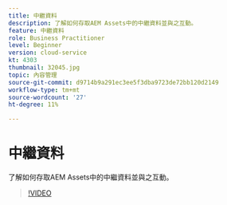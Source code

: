 ```yaml
---
title: 中繼資料
description: 了解如何存取AEM Assets中的中繼資料並與之互動。
feature: 中繼資料
role: Business Practitioner
level: Beginner
version: cloud-service
kt: 4303
thumbnail: 32045.jpg
topic: 內容管理
source-git-commit: d9714b9a291ec3ee5f3dba9723de72bb120d2149
workflow-type: tm+mt
source-wordcount: '27'
ht-degree: 11%

---
```



# 中繼資料

了解如何存取AEM Assets中的中繼資料並與之互動。

>[!VIDEO](https://video.tv.adobe.com/v/32045/?quality=12&learn=on&hidetitle=true)